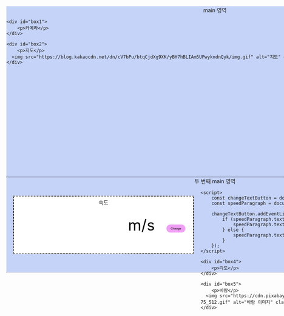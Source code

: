 <html>
<head>
<meta charset="UTF-8">
<title>Insert title here</title>

<style type="text/css">
*{
   margin: 0;
   padding: 0;
}

main{
   background-color: #c5d3f8;
   margin: 0 auto; 
   border-bottom: 1px dotted #080007;
   padding: 0 0 0 0; 
   width: 1100px;
}

main.first-main {
    height: 450px;
}

main.second-main {
    height: 250px;
}

main.first-main p {
    text-align: center;
    margin-top: 0px; 
}
main.second-main p {
    text-align: center;
    margin-top: 0px; 
}

#box1 {
    background-color: #ffffff;
    width: 720px;
    height: 450px;
    border: 2px dotted #000000;
    float: left;
    margin : 20px 18px 15px 18px;
   position : relative
}

#box1 p {
    position: absolute; 
    top: 5%; 
    left: 50%; 
   transform : translate(-50%, -50%)
}

#box2{
   background-color: #ffffff;
   width: 700px;
   height: 450px;
    border: 2px dotted #000000;
   float: right;
   margin : 20px 18px 15px 0px; /* top right bottom left 순 */
   position : relative
}

#box2 p {
    position: absolute; 
    top: 5%; 
    left: 50%; 
   transform : translate(-50%, -50%)
}

.map-image {
    width: 400px;
    height: auto;
   position: absolute;
   left : 170px;
   bottom : 10px
}

#box3{
   background-color: #ffffff;
   width: 472px;
   height: 150px;
    border: 2px dotted #000000;
   float: left;
    margin: 15px 18px 15px 18px; /* top right bottom left 순 */
   position : relative
}

<!-- #box3 p {
    position: absolute; 
    top: 10%; 
    left: 50%; 
   transform : translate(-50%, -50%)
} -->

#unit {
   margin: 60px 130px 0px 100px;
   font-size: 40px;
   color: #000000;
}

.custom-button {
    background-color: #efa0f5;
    color: #000000;
    border: 1px solid #efa0f5;
    padding: 5px 10px;
    font-size: 8px;
    cursor: pointer;
    border-radius: 10px;
   position: absolute;
   right : 20px;
   bottom : 55px
}


#box4{
   background-color: #ffffff;
   width: 472px;
   height: 150px;
    border: 2px dotted #000000;
   float: left;
    margin: 15px 18px 15px 0px;
   position : relative
}

#box4 p {
    position: absolute; 
    top: 10%; 
    left: 50%; 
   transform : translate(-50%, -50%)
}

#box5{
   background-color: #ffffff;
   width: 472px;
   height: 150px;
    border: 2px dotted #000000;
   float: right;
    margin: 15px 18px 15px 0px;
   position : relative
}

#box5 p {
    position: absolute; 
    top: 10%; 
    left: 50%; 
   transform : translate(-50%, -50%)
}

.wind-image {
    width: 50px;
    height: auto;
   position: absolute;
   right : 20px;
   bottom : 20px
}


</style>

</head>
<body>

<!-- <header>
   <p>sailing boat</p>   
</header> -->

<main class="first-main"> <!-- Add the class to specify the first main section -->
    <p>main 영역</p>

    <div id="box1">
        <p>카메라</p>
    </div>

    <div id="box2">
        <p>지도</p>
      <img src="https://blog.kakaocdn.net/dn/cV7bPu/btqCjdXg9XK/yBH7hBLIAm5UPwykndnQyk/img.gif" alt="지도" class="map-image">
    </div>
</main>

<main class="second-main"> <!-- Add the class to specify the second main section -->
    <p>두 번째 main 영역</p>

   <div id="box3">
        <p id="speed">속도</p>
      <p id="unit">m/s</p>
        <button id="changeTextButton" class="custom-button">Change</button>
    </div>

    <script>
        const changeTextButton = document.getElementById('changeTextButton');
        const speedParagraph = document.getElementById('unit');

        changeTextButton.addEventListener('click', function () {
            if (speedParagraph.textContent === 'm/s') {
                speedParagraph.textContent = 'km/h';
            } else {
                speedParagraph.textContent = 'm/s';
            }
        });
    </script>

    <div id="box4">
        <p>각도</p>
    </div>

    <div id="box5">
        <p>바람</p>
      <img src="https://cdn.pixabay.com/animation/2023/03/15/13/04/13-04-56-75_512.gif" alt="바람 이미지" class="wind-image">
    </div>
</main>
</body>
</html>
